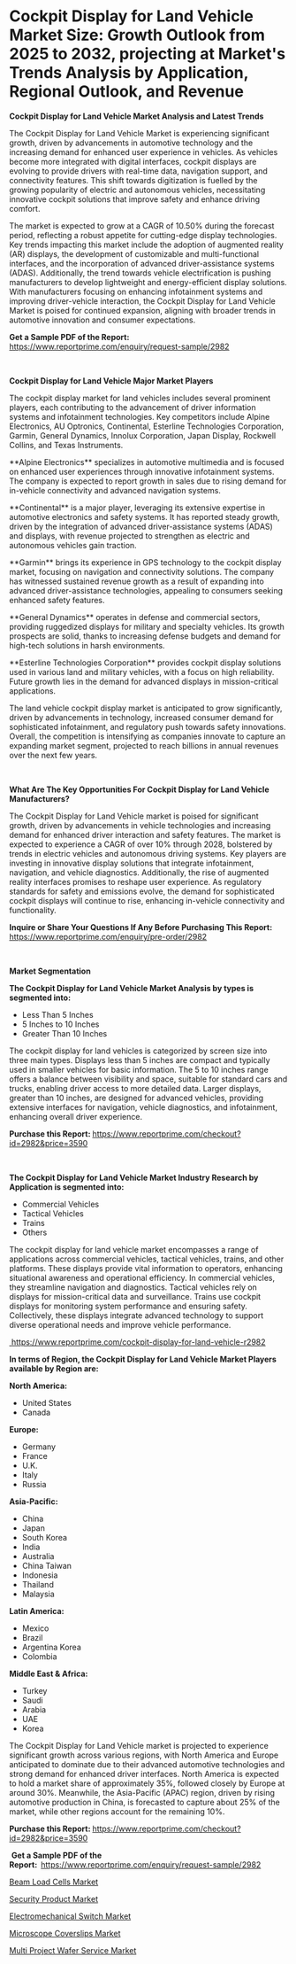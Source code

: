 <p><h1>Cockpit Display for Land Vehicle Market Size: Growth Outlook from 2025 to 2032, projecting at Market's Trends Analysis by Application, Regional Outlook, and Revenue</h1></p><p><strong>Cockpit Display for Land Vehicle Market Analysis and Latest Trends</strong></p>
<p><p>The Cockpit Display for Land Vehicle Market is experiencing significant growth, driven by advancements in automotive technology and the increasing demand for enhanced user experience in vehicles. As vehicles become more integrated with digital interfaces, cockpit displays are evolving to provide drivers with real-time data, navigation support, and connectivity features. This shift towards digitization is fuelled by the growing popularity of electric and autonomous vehicles, necessitating innovative cockpit solutions that improve safety and enhance driving comfort.</p><p>The market is expected to grow at a CAGR of 10.50% during the forecast period, reflecting a robust appetite for cutting-edge display technologies. Key trends impacting this market include the adoption of augmented reality (AR) displays, the development of customizable and multi-functional interfaces, and the incorporation of advanced driver-assistance systems (ADAS). Additionally, the trend towards vehicle electrification is pushing manufacturers to develop lightweight and energy-efficient display solutions. With manufacturers focusing on enhancing infotainment systems and improving driver-vehicle interaction, the Cockpit Display for Land Vehicle Market is poised for continued expansion, aligning with broader trends in automotive innovation and consumer expectations.</p></p>
<p><strong>Get a Sample PDF of the Report:&nbsp;</strong> <a href="https://www.reportprime.com/enquiry/request-sample/2982?utm_campaign=116&utm_medium=2&utm_source=Github&utm_content=ia&utm_term=18032025&utm_id=cockpit-display-for-land-vehicle">https://www.reportprime.com/enquiry/request-sample/2982</a></p>
<p>&nbsp;</p>
<p><strong>Cockpit Display for Land Vehicle Major Market Players</strong></p>
<p><p>The cockpit display market for land vehicles includes several prominent players, each contributing to the advancement of driver information systems and infotainment technologies. Key competitors include Alpine Electronics, AU Optronics, Continental, Esterline Technologies Corporation, Garmin, General Dynamics, Innolux Corporation, Japan Display, Rockwell Collins, and Texas Instruments.</p><p>**Alpine Electronics** specializes in automotive multimedia and is focused on enhanced user experiences through innovative infotainment systems. The company is expected to report growth in sales due to rising demand for in-vehicle connectivity and advanced navigation systems.</p><p>**Continental** is a major player, leveraging its extensive expertise in automotive electronics and safety systems. It has reported steady growth, driven by the integration of advanced driver-assistance systems (ADAS) and displays, with revenue projected to strengthen as electric and autonomous vehicles gain traction.</p><p>**Garmin** brings its experience in GPS technology to the cockpit display market, focusing on navigation and connectivity solutions. The company has witnessed sustained revenue growth as a result of expanding into advanced driver-assistance technologies, appealing to consumers seeking enhanced safety features.</p><p>**General Dynamics** operates in defense and commercial sectors, providing ruggedized displays for military and specialty vehicles. Its growth prospects are solid, thanks to increasing defense budgets and demand for high-tech solutions in harsh environments.</p><p>**Esterline Technologies Corporation** provides cockpit display solutions used in various land and military vehicles, with a focus on high reliability. Future growth lies in the demand for advanced displays in mission-critical applications.</p><p>The land vehicle cockpit display market is anticipated to grow significantly, driven by advancements in technology, increased consumer demand for sophisticated infotainment, and regulatory push towards safety innovations. Overall, the competition is intensifying as companies innovate to capture an expanding market segment, projected to reach billions in annual revenues over the next few years.</p></p>
<p>&nbsp;</p>
<p><strong>What Are The Key Opportunities For Cockpit Display for Land Vehicle Manufacturers?</strong></p>
<p><p>The Cockpit Display for Land Vehicle market is poised for significant growth, driven by advancements in vehicle technologies and increasing demand for enhanced driver interaction and safety features. The market is expected to experience a CAGR of over 10% through 2028, bolstered by trends in electric vehicles and autonomous driving systems. Key players are investing in innovative display solutions that integrate infotainment, navigation, and vehicle diagnostics. Additionally, the rise of augmented reality interfaces promises to reshape user experience. As regulatory standards for safety and emissions evolve, the demand for sophisticated cockpit displays will continue to rise, enhancing in-vehicle connectivity and functionality.</p></p>
<p><strong>Inquire or Share Your Questions If Any Before Purchasing This Report:</strong> <a href="https://www.reportprime.com/enquiry/pre-order/2982?utm_campaign=116&utm_medium=2&utm_source=Github&utm_content=ia&utm_term=18032025&utm_id=cockpit-display-for-land-vehicle">https://www.reportprime.com/enquiry/pre-order/2982</a></p>
<p>&nbsp;</p>
<p><strong>Market Segmentation</strong></p>
<p><strong>The Cockpit Display for Land Vehicle Market Analysis by types is segmented into:</strong></p>
<p><ul><li>Less Than 5 Inches</li><li>5 Inches to 10 Inches</li><li>Greater Than 10 Inches</li></ul></p>
<p><p>The cockpit display for land vehicles is categorized by screen size into three main types. Displays less than 5 inches are compact and typically used in smaller vehicles for basic information. The 5 to 10 inches range offers a balance between visibility and space, suitable for standard cars and trucks, enabling driver access to more detailed data. Larger displays, greater than 10 inches, are designed for advanced vehicles, providing extensive interfaces for navigation, vehicle diagnostics, and infotainment, enhancing overall driver experience.</p></p>
<p><strong>Purchase this Report:&nbsp;</strong><a href="https://www.reportprime.com/checkout?id=2982&price=3590&utm_campaign=116&utm_medium=2&utm_source=Github&utm_content=ia&utm_term=18032025&utm_id=cockpit-display-for-land-vehicle">https://www.reportprime.com/checkout?id=2982&price=3590</a></p>
<p>&nbsp;</p>
<p><strong>The Cockpit Display for Land Vehicle Market Industry Research by Application is segmented into:</strong></p>
<p><ul><li>Commercial Vehicles</li><li>Tactical Vehicles</li><li>Trains</li><li>Others</li></ul></p>
<p><p>The cockpit display for land vehicle market encompasses a range of applications across commercial vehicles, tactical vehicles, trains, and other platforms. These displays provide vital information to operators, enhancing situational awareness and operational efficiency. In commercial vehicles, they streamline navigation and diagnostics. Tactical vehicles rely on displays for mission-critical data and surveillance. Trains use cockpit displays for monitoring system performance and ensuring safety. Collectively, these displays integrate advanced technology to support diverse operational needs and improve vehicle performance.</p></p>
<p><a href="https://www.reportprime.com/cockpit-display-for-land-vehicle-r2982?utm_campaign=116&utm_medium=2&utm_source=Github&utm_content=ia&utm_term=18032025&utm_id=cockpit-display-for-land-vehicle">&nbsp;https://www.reportprime.com/cockpit-display-for-land-vehicle-r2982</a></p>
<p><strong>In terms of Region, the Cockpit Display for Land Vehicle Market Players available by Region are:</strong></p>
<p>
    <p> <strong> North America: </strong>
        <ul>
            <li>United States</li>
            <li>Canada</li>
        </ul>
        </p> 
    <p> <strong> Europe: </strong>
        <ul>
            <li>Germany</li>
            <li>France</li>
            <li>U.K.</li>
            <li>Italy</li>
            <li>Russia</li>
        </ul>
        </p> 
    <p> <strong> Asia-Pacific: </strong>
        <ul>
            <li>China</li>
            <li>Japan</li>
            <li>South Korea</li>
            <li>India</li>
            <li>Australia</li>
            <li>China Taiwan</li>
            <li>Indonesia</li>
            <li>Thailand</li>
            <li>Malaysia</li>
        </ul>
        </p> 
    <p> <strong> Latin America: </strong>
        <ul>
            <li>Mexico</li>
            <li>Brazil</li>
            <li>Argentina Korea</li>
            <li>Colombia</li>
        </ul>
        </p> 
    <p> <strong> Middle East & Africa: </strong>
        <ul>
            <li>Turkey</li>
            <li>Saudi</li>
            <li>Arabia</li>
            <li>UAE</li>
            <li>Korea</li>
        </ul>
    </p>
    </p>
<p><p>The Cockpit Display for Land Vehicle market is projected to experience significant growth across various regions, with North America and Europe anticipated to dominate due to their advanced automotive technologies and strong demand for enhanced driver interfaces. North America is expected to hold a market share of approximately 35%, followed closely by Europe at around 30%. Meanwhile, the Asia-Pacific (APAC) region, driven by rising automotive production in China, is forecasted to capture about 25% of the market, while other regions account for the remaining 10%.</p></p>
<p><strong>Purchase this Report: </strong><a href="https://www.reportprime.com/checkout?id=2982&price=3590&utm_campaign=116&utm_medium=2&utm_source=Github&utm_content=ia&utm_term=18032025&utm_id=cockpit-display-for-land-vehicle">https://www.reportprime.com/checkout?id=2982&price=3590</a></p>
<p>&nbsp;<strong>Get a Sample PDF of the Report:&nbsp;&nbsp;</strong><a href="https://www.reportprime.com/enquiry/request-sample/2982?utm_campaign=116&utm_medium=2&utm_source=Github&utm_content=ia&utm_term=18032025&utm_id=cockpit-display-for-land-vehicle">https://www.reportprime.com/enquiry/request-sample/2982</a></p>
<p><strong></strong></p>
<p><p><a href="https://github.com/giulyankela/Market-Research-Report-List-1/blob/main/beam-load-cells-market.md?utm_campaign=116&utm_medium=2&utm_source=Github&utm_content=ia&utm_term=18032025&utm_id=cockpit-display-for-land-vehicle">Beam Load Cells Market</a></p><p><a href="https://github.com/aaryaheron0c/Market-Research-Report-List-1/blob/main/security-product-market.md?utm_campaign=116&utm_medium=2&utm_source=Github&utm_content=ia&utm_term=18032025&utm_id=cockpit-display-for-land-vehicle">Security Product Market</a></p><p><a href="https://github.com/seyalshudae7/Market-Research-Report-List-1/blob/main/electromechanical-switch-market.md?utm_campaign=116&utm_medium=2&utm_source=Github&utm_content=ia&utm_term=18032025&utm_id=cockpit-display-for-land-vehicle">Electromechanical Switch Market</a></p><p><a href="https://github.com/nacarnzina/Market-Research-Report-List-1/blob/main/microscope-coverslips-market.md?utm_campaign=116&utm_medium=2&utm_source=Github&utm_content=ia&utm_term=18032025&utm_id=cockpit-display-for-land-vehicle">Microscope Coverslips Market</a></p><p><a href="https://github.com/theyasnare5w/Market-Research-Report-List-1/blob/main/multi-project-wafer-service-market.md?utm_campaign=116&utm_medium=2&utm_source=Github&utm_content=ia&utm_term=18032025&utm_id=cockpit-display-for-land-vehicle">Multi Project Wafer Service Market</a></p></p>